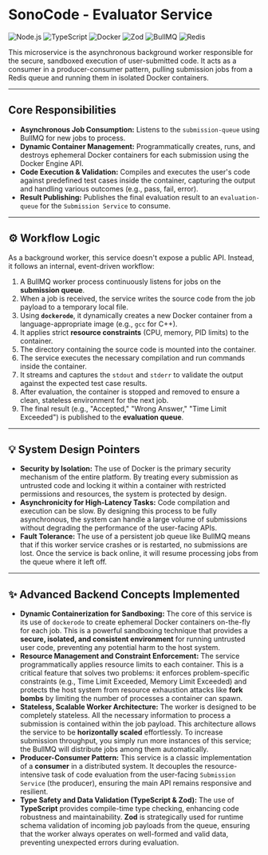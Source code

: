 # SonoCode - Evaluator Service

![Node.js](https://img.shields.io/badge/Node.js-339933?style=for-the-badge&logo=nodedotjs&logoColor=white)
![TypeScript](https://img.shields.io/badge/TypeScript-007ACC?style=for-the-badge&logo=typescript&logoColor=white)
![Docker](https://img.shields.io/badge/Docker-2496ED?style=for-the-badge&logo=docker&logoColor=white)
![Zod](https://img.shields.io/badge/Zod-3E67B6?style=for-the-badge&logo=zod&logoColor=white)
![BullMQ](https://img.shields.io/badge/BullMQ-D83A3A?style=for-the-badge)
![Redis](https://img.shields.io/badge/Redis-DC382D?style=for-the-badge&logo=redis&logoColor=white)

This microservice is the asynchronous background worker responsible for the secure, sandboxed execution of user-submitted code. It acts as a consumer in a producer-consumer pattern, pulling submission jobs from a Redis queue and running them in isolated Docker containers.

---

## Core Responsibilities

-   **Asynchronous Job Consumption:** Listens to the `submission-queue` using BullMQ for new jobs to process.
-   **Dynamic Container Management:** Programmatically creates, runs, and destroys ephemeral Docker containers for each submission using the Docker Engine API.
-   **Code Execution & Validation:** Compiles and executes the user's code against predefined test cases inside the container, capturing the output and handling various outcomes (e.g., pass, fail, error).
-   **Result Publishing:** Publishes the final evaluation result to an `evaluation-queue` for the `Submission Service` to consume.

---

## ⚙️ Workflow Logic

As a background worker, this service doesn't expose a public API. Instead, it follows an internal, event-driven workflow:

1.  A BullMQ worker process continuously listens for jobs on the **submission queue**.
2.  When a job is received, the service writes the source code from the job payload to a temporary local file.
3.  Using **`dockerode`**, it dynamically creates a new Docker container from a language-appropriate image (e.g., `gcc` for C++).
4.  It applies strict **resource constraints** (CPU, memory, PID limits) to the container.
5.  The directory containing the source code is mounted into the container.
6.  The service executes the necessary compilation and run commands inside the container.
7.  It streams and captures the `stdout` and `stderr` to validate the output against the expected test case results.
8.  After evaluation, the container is stopped and removed to ensure a clean, stateless environment for the next job.
9.  The final result (e.g., "Accepted," "Wrong Answer," "Time Limit Exceeded") is published to the **evaluation queue**.

---

## 💡 System Design Pointers

-   **Security by Isolation:** The use of Docker is the primary security mechanism of the entire platform. By treating every submission as untrusted code and locking it within a container with restricted permissions and resources, the system is protected by design.
-   **Asynchronicity for High-Latency Tasks:** Code compilation and execution can be slow. By designing this process to be fully asynchronous, the system can handle a large volume of submissions without degrading the performance of the user-facing APIs.
-   **Fault Tolerance:** The use of a persistent job queue like BullMQ means that if this worker service crashes or is restarted, no submissions are lost. Once the service is back online, it will resume processing jobs from the queue where it left off.

---

## ✨ Advanced Backend Concepts Implemented

-   **Dynamic Containerization for Sandboxing:** The core of this service is its use of `dockerode` to create ephemeral Docker containers on-the-fly for each job. This is a powerful sandboxing technique that provides a **secure, isolated, and consistent environment** for running untrusted user code, preventing any potential harm to the host system.
-   **Resource Management and Constraint Enforcement:** The service programmatically applies resource limits to each container. This is a critical feature that solves two problems: it enforces problem-specific constraints (e.g., Time Limit Exceeded, Memory Limit Exceeded) and protects the host system from resource exhaustion attacks like **fork bombs** by limiting the number of processes a container can spawn.
-   **Stateless, Scalable Worker Architecture:** The worker is designed to be completely stateless. All the necessary information to process a submission is contained within the job payload. This architecture allows the service to be **horizontally scaled** effortlessly. To increase submission throughput, you simply run more instances of this service; the BullMQ will distribute jobs among them automatically.
-   **Producer-Consumer Pattern:** This service is a classic implementation of a **consumer** in a distributed system. It decouples the resource-intensive task of code evaluation from the user-facing `Submission Service` (the producer), ensuring the main API remains responsive and resilient.
-   **Type Safety and Data Validation (TypeScript & Zod):** The use of **TypeScript** provides compile-time type checking, enhancing code robustness and maintainability. **Zod** is strategically used for runtime schema validation of incoming job payloads from the queue, ensuring that the worker always operates on well-formed and valid data, preventing unexpected errors during evaluation.
